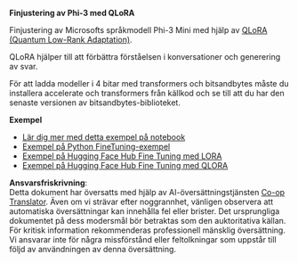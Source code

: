 <!--
CO_OP_TRANSLATOR_METADATA:
{
  "original_hash": "54b6b824568d4decb574b9e117c4f5f7",
  "translation_date": "2025-07-17T08:19:09+00:00",
  "source_file": "md/03.FineTuning/FineTuning_Qlora.md",
  "language_code": "sv"
}
-->
**Finjustering av Phi-3 med QLoRA**

Finjustering av Microsofts språkmodell Phi-3 Mini med hjälp av [QLoRA (Quantum Low-Rank Adaptation)](https://github.com/artidoro/qlora).

QLoRA hjälper till att förbättra förståelsen i konversationer och generering av svar.

För att ladda modeller i 4 bitar med transformers och bitsandbytes måste du installera accelerate och transformers från källkod och se till att du har den senaste versionen av bitsandbytes-biblioteket.

**Exempel**
- [Lär dig mer med detta exempel på notebook](../../../../code/03.Finetuning/Phi_3_Inference_Finetuning.ipynb)
- [Exempel på Python FineTuning-exempel](../../../../code/03.Finetuning/FineTrainingScript.py)
- [Exempel på Hugging Face Hub Fine Tuning med LORA](../../../../code/03.Finetuning/Phi-3-finetune-lora-python.ipynb)
- [Exempel på Hugging Face Hub Fine Tuning med QLORA](../../../../code/03.Finetuning/Phi-3-finetune-qlora-python.ipynb)

**Ansvarsfriskrivning**:  
Detta dokument har översatts med hjälp av AI-översättningstjänsten [Co-op Translator](https://github.com/Azure/co-op-translator). Även om vi strävar efter noggrannhet, vänligen observera att automatiska översättningar kan innehålla fel eller brister. Det ursprungliga dokumentet på dess modersmål bör betraktas som den auktoritativa källan. För kritisk information rekommenderas professionell mänsklig översättning. Vi ansvarar inte för några missförstånd eller feltolkningar som uppstår till följd av användningen av denna översättning.